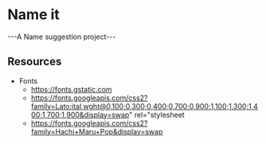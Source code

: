 # Name it

---A Name suggestion project---

## Resources

- Fonts
  - <a href="https://fonts.gstatic.com" />https://fonts.gstatic.com</a>
  - <a href="https://fonts.googleapis.com/css2?family=Lato:ital,wght@0,100;0,300;0,400;0,700;0,900;1,100;1,300;1,400;1,700;1,900&display=swap" >https://fonts.googleapis.com/css2?family=Lato:ital,wght@0,100;0,300;0,400;0,700;0,900;1,100;1,300;1,400;1,700;1,900&display=swap" rel="stylesheet <a/>
  - <a href="https://fonts.googleapis.com/css2?family=Hachi+Maru+Pop&display=swap">https://fonts.googleapis.com/css2?family=Hachi+Maru+Pop&display=swap <a/>
